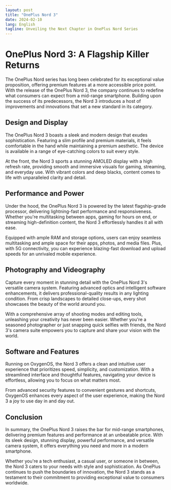```yaml
---
layout: post
title: "OnePlus Nord 3"
date: 2024-02-10
lang: English
tagline: Unveiling the Next Chapter in OnePlus Nord Series
---
```


# OnePlus Nord 3: A Flagship Killer Returns

The OnePlus Nord series has long been celebrated for its exceptional value proposition, offering premium features at a more accessible price point. With the release of the OnePlus Nord 3, the company continues to redefine what consumers can expect from a mid-range smartphone. Building upon the success of its predecessors, the Nord 3 introduces a host of improvements and innovations that set a new standard in its category.

## Design and Display

The OnePlus Nord 3 boasts a sleek and modern design that exudes sophistication. Featuring a slim profile and premium materials, it feels comfortable in the hand while maintaining a premium aesthetic. The device is available in a range of eye-catching colors to suit every style.

At the front, the Nord 3 sports a stunning AMOLED display with a high refresh rate, providing smooth and immersive visuals for gaming, streaming, and everyday use. With vibrant colors and deep blacks, content comes to life with unparalleled clarity and detail.

## Performance and Power

Under the hood, the OnePlus Nord 3 is powered by the latest flagship-grade processor, delivering lightning-fast performance and responsiveness. Whether you're multitasking between apps, gaming for hours on end, or streaming high-definition content, the Nord 3 effortlessly handles it all with ease.

Equipped with ample RAM and storage options, users can enjoy seamless multitasking and ample space for their apps, photos, and media files. Plus, with 5G connectivity, you can experience blazing-fast download and upload speeds for an unrivaled mobile experience.

## Photography and Videography

Capture every moment in stunning detail with the OnePlus Nord 3's versatile camera system. Featuring advanced optics and intelligent software enhancements, it delivers professional-quality results in any lighting condition. From crisp landscapes to detailed close-ups, every shot showcases the beauty of the world around you.

With a comprehensive array of shooting modes and editing tools, unleashing your creativity has never been easier. Whether you're a seasoned photographer or just snapping quick selfies with friends, the Nord 3's camera suite empowers you to capture and share your vision with the world.

## Software and Features

Running on OxygenOS, the Nord 3 offers a clean and intuitive user experience that prioritizes speed, simplicity, and customization. With a streamlined interface and thoughtful features, navigating your device is effortless, allowing you to focus on what matters most.

From advanced security features to convenient gestures and shortcuts, OxygenOS enhances every aspect of the user experience, making the Nord 3 a joy to use day in and day out.

## Conclusion

In summary, the OnePlus Nord 3 raises the bar for mid-range smartphones, delivering premium features and performance at an unbeatable price. With its sleek design, stunning display, powerful performance, and versatile camera system, it offers everything you need and more in a modern smartphone.

Whether you're a tech enthusiast, a casual user, or someone in between, the Nord 3 caters to your needs with style and sophistication. As OnePlus continues to push the boundaries of innovation, the Nord 3 stands as a testament to their commitment to providing exceptional value to consumers worldwide.
